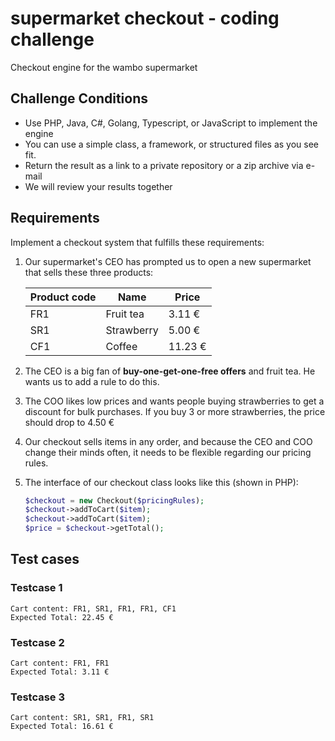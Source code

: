 # supermarket checkout - coding challenge

Checkout engine for the wambo supermarket

## Challenge Conditions

* Use PHP, Java, C#, Golang, Typescript, or JavaScript to implement the engine
* You can use a simple class, a framework, or structured files as you see fit.
* Return the result as a link to a private repository or a zip archive via e-mail
* We will review your results together

## Requirements

Implement a checkout system that fulfills these requirements:

1. Our supermarket's CEO has prompted us to open a new supermarket that sells these three products:

    | Product code | Name         | Price   |
    |--------------|--------------|---------|
    | FR1          | Fruit tea    | 3.11 €  |
    | SR1          | Strawberry   | 5.00 €  |
    | CF1          | Coffee       | 11.23 € |

2. The CEO is a big fan of **buy-one-get-one-free offers** and fruit tea. He wants us to add a rule to do this.
3. The COO likes low prices and wants people buying strawberries to get a discount for bulk purchases. If you buy 3 or more strawberries, the price should drop to 4.50 €
4. Our checkout sells items in any order, and because the CEO and COO change their minds often, it needs to be flexible regarding our pricing rules.
5. The interface of our checkout class looks like this (shown in PHP):

    ```php  
    $checkout = new Checkout($pricingRules); 
    $checkout->addToCart($item);
    $checkout->addToCart($item); 
    $price = $checkout->getTotal();
    ```

## Test cases

### Testcase 1
``` 
Cart content: FR1, SR1, FR1, FR1, CF1 
Expected Total: 22.45 €
```

### Testcase 2
``` 
Cart content: FR1, FR1
Expected Total: 3.11 €
``` 

### Testcase 3
``` 
Cart content: SR1, SR1, FR1, SR1
Expected Total: 16.61 €
``` 
